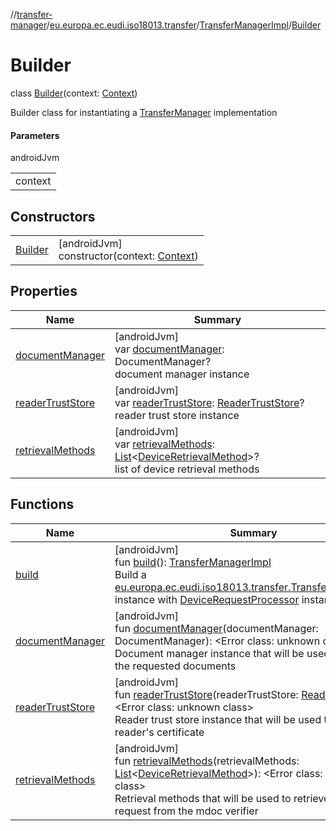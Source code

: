//[transfer-manager](../../../../index.md)/[eu.europa.ec.eudi.iso18013.transfer](../../index.md)/[TransferManagerImpl](../index.md)/[Builder](index.md)

# Builder

class [Builder](index.md)(context: [Context](https://developer.android.com/reference/kotlin/android/content/Context.html))

Builder class for instantiating a [TransferManager](../../-transfer-manager/index.md) implementation

#### Parameters

androidJvm

| |
|---|
| context |

## Constructors

| | |
|---|---|
| [Builder](-builder.md) | [androidJvm]<br>constructor(context: [Context](https://developer.android.com/reference/kotlin/android/content/Context.html)) |

## Properties

| Name | Summary |
|---|---|
| [documentManager](document-manager.md) | [androidJvm]<br>var [documentManager](document-manager.md): DocumentManager?<br>document manager instance |
| [readerTrustStore](reader-trust-store.md) | [androidJvm]<br>var [readerTrustStore](reader-trust-store.md): [ReaderTrustStore](../../../eu.europa.ec.eudi.iso18013.transfer.readerauth/-reader-trust-store/index.md)?<br>reader trust store instance |
| [retrievalMethods](retrieval-methods.md) | [androidJvm]<br>var [retrievalMethods](retrieval-methods.md): [List](https://kotlinlang.org/api/latest/jvm/stdlib/kotlin-stdlib/kotlin.collections/-list/index.html)&lt;[DeviceRetrievalMethod](../../../eu.europa.ec.eudi.iso18013.transfer.engagement/-device-retrieval-method/index.md)&gt;?<br>list of device retrieval methods |

## Functions

| Name | Summary |
|---|---|
| [build](build.md) | [androidJvm]<br>fun [build](build.md)(): [TransferManagerImpl](../index.md)<br>Build a [eu.europa.ec.eudi.iso18013.transfer.TransferManagerImpl](../index.md) instance with [DeviceRequestProcessor](../../../eu.europa.ec.eudi.iso18013.transfer.response.device/-device-request-processor/index.md) instance |
| [documentManager](document-manager.md) | [androidJvm]<br>fun [documentManager](document-manager.md)(documentManager: DocumentManager): &lt;Error class: unknown class&gt;<br>Document manager instance that will be used to retrieve the requested documents |
| [readerTrustStore](reader-trust-store.md) | [androidJvm]<br>fun [readerTrustStore](reader-trust-store.md)(readerTrustStore: [ReaderTrustStore](../../../eu.europa.ec.eudi.iso18013.transfer.readerauth/-reader-trust-store/index.md)): &lt;Error class: unknown class&gt;<br>Reader trust store instance that will be used to verify the reader's certificate |
| [retrievalMethods](retrieval-methods.md) | [androidJvm]<br>fun [retrievalMethods](retrieval-methods.md)(retrievalMethods: [List](https://kotlinlang.org/api/latest/jvm/stdlib/kotlin-stdlib/kotlin.collections/-list/index.html)&lt;[DeviceRetrievalMethod](../../../eu.europa.ec.eudi.iso18013.transfer.engagement/-device-retrieval-method/index.md)&gt;): &lt;Error class: unknown class&gt;<br>Retrieval methods that will be used to retrieve the device request from the mdoc verifier |
